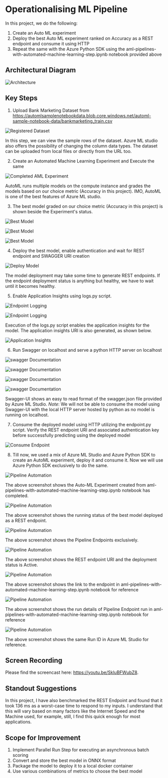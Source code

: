 # Operationalising ML Pipeline

In this project, we do the following:
1. Create an Auto ML experiment
2. Deploy the best Auto ML experiment ranked on Accuracy as a REST endpoint and consume it using HTTP
3. Repeat the same with the Azure Python SDK using the aml-pipelines-with-automated-machine-learning-step.ipynb notebook provided above

## Architectural Diagram
![Architecture](https://github.com/tmmsagheer/nd00333_AZMLND_C2/blob/master/starter_files/Images/Architecture.png)


## Key Steps
1. Upload Bank Marketing Dataset from https://automlsamplenotebookdata.blob.core.windows.net/automl-sample-notebook-data/bankmarketing_train.csv

![Registered Dataset](https://github.com/tmmsagheer/nd00333_AZMLND_C2/blob/master/starter_files/Images/Registered_Datasets.png)

In this step, we can view the sample rows of the dataset. Azure ML studio also offers the possibility of changing the column data types. The dataset can be uploaded from local files or directly from the URL too.

2. Create an Automated Machine Learning Experiment and Execute the same

![Completed AML Experiment](https://github.com/tmmsagheer/nd00333_AZMLND_C2/blob/master/starter_files/Images/Completed_AML.png)

AutoML runs multiple models on the compute instance and grades the models based on our choice metric (Accuracy in this project). IMO, AutoML is one of the best features of Azure ML studio.

3. The best model graded on our choice metric (Accuracy in this project) is shown beside the Experiment's status.

![Best Model](https://github.com/tmmsagheer/nd00333_AZMLND_C2/blob/master/starter_files/Images/Completed_AML2.png)

![Best Model](https://github.com/tmmsagheer/nd00333_AZMLND_C2/blob/master/starter_files/Images/BestRunModel2.png)

![Best Model](https://github.com/tmmsagheer/nd00333_AZMLND_C2/blob/master/starter_files/Images/BestRunModel.png)

4. Deploy the best model, enable authentication and wait for REST endpoint and SWAGGER URI creation

![Deploy Model](https://github.com/tmmsagheer/nd00333_AZMLND_C2/blob/master/starter_files/Images/DeployModel.png)

The model deployment may take some time to generate REST endpoints. If the endpoint deployment status is anything but healthy, we have to wait until it becomes healthy.

5. Enable Application Insights using logs.py script.

![Endpoint Logging](https://github.com/tmmsagheer/nd00333_AZMLND_C2/blob/master/starter_files/Images/logs1.png)

![Endpoint Logging](https://github.com/tmmsagheer/nd00333_AZMLND_C2/blob/master/starter_files/Images/logs2.png)

Execution of the logs.py script enables the application insights for the model. The application insights URI is also generated, as shown below.

![Application Insights](https://github.com/tmmsagheer/nd00333_AZMLND_C2/blob/master/starter_files/Images/appInsights.png)

6. Run Swagger on localhost and serve a python HTTP server on localhost

![swagger Documentation](https://github.com/tmmsagheer/nd00333_AZMLND_C2/blob/master/starter_files/Images/swagger1.png)

![swagger Documentation](https://github.com/tmmsagheer/nd00333_AZMLND_C2/blob/master/starter_files/Images/swagger2.png)

![swagger Documentation](https://github.com/tmmsagheer/nd00333_AZMLND_C2/blob/master/starter_files/Images/swagger3.png)

![swagger Documentation](https://github.com/tmmsagheer/nd00333_AZMLND_C2/blob/master/starter_files/Images/swagger4.png)

Swagger-UI shows an easy to read format of the swagger.json file provided by Azure ML Studio. 
*Note*: We will not be able to consume the model using Swagger-UI with the local HTTP server hosted by python as no model is running on localhost. 

7. Consume the deployed model using HTTP utilizing the endpoint.py script. Verify the REST endpoint URI and associated authentication key before successfully predicting using the deployed model

![Consume Endpoint](https://github.com/tmmsagheer/nd00333_AZMLND_C2/blob/master/starter_files/Images/endpoint.png)

8. Till now, we used a mix of Azure ML Studio and Azure Python SDK to create an AutoML experiment, deploy it and consume it. Now we will use Azure Python SDK exclusively to do the same.

![Pipeline Automation](https://github.com/tmmsagheer/nd00333_AZMLND_C2/blob/master/starter_files/Images/pipeline_2_1.png)

The above screenshot shows the Auto-ML Experiment created from aml-pipelines-with-automated-machine-learning-step.ipynb notebook has completed.

![Pipeline Automation](https://github.com/tmmsagheer/nd00333_AZMLND_C2/blob/master/starter_files/Images/pipeline_2_2.png)

The above screenshot shows the running status of the best model deployed as a REST endpoint.

![Pipeline Automation](https://github.com/tmmsagheer/nd00333_AZMLND_C2/blob/master/starter_files/Images/pipeline_2_3.png)

The above screenshot shows the Pipeline Endpoints exclusively.

![Pipeline Automation](https://github.com/tmmsagheer/nd00333_AZMLND_C2/blob/master/starter_files/Images/pipeline_2_4_zoomedIn1.png)

The above screenshot shows the REST endpoint URI and the deployment status is Active.

![Pipeline Automation](https://github.com/tmmsagheer/nd00333_AZMLND_C2/blob/master/starter_files/Images/pipeline_2_5.png)

The above screenshot shows the link to the endpoint in aml-pipelines-with-automated-machine-learning-step.ipynb notebook for reference

![Pipeline Automation](https://github.com/tmmsagheer/nd00333_AZMLND_C2/blob/master/starter_files/Images/pipeline_2_6.png)

The above screenshot shows the run details of Pipeline Endpoint run in aml-pipelines-with-automated-machine-learning-step.ipynb notebook for reference

![Pipeline Automation](https://github.com/tmmsagheer/nd00333_AZMLND_C2/blob/master/starter_files/Images/pipeline_2_7.png)

The above screenshot shows the same Run ID in Azure ML Studio for reference.

## Screen Recording
Please find the screencast here: https://youtu.be/SkluBFWubZ8.

## Standout Suggestions
In this project, I have also benchmarked the REST Endpoint and found that it took 136 ms as a worst-case time to respond to my inputs. I understand that this will vary based on many factors like the Internet Speed and the Machine used, for example, still, I find this quick enough for most applications.

## Scope for Improvement
1. Implement Parallel Run Step for executing an asynchronous batch scoring
2. Convert and store the best model in ONNX format
3. Package the model to deploy it to a local docker container
4. Use various combinations of metrics to choose the best model
